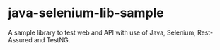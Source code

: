 # java-selenium-lib-sample
A sample library to test web and API with use of Java, Selenium, Rest-Assured and TestNG.
